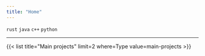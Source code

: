 ```yaml
---
title: "Home"
---
```


`rust` `java` `c++` `python`

---

{{< list title="Main projects" limit=2 where=Type value=main-projects >}}
